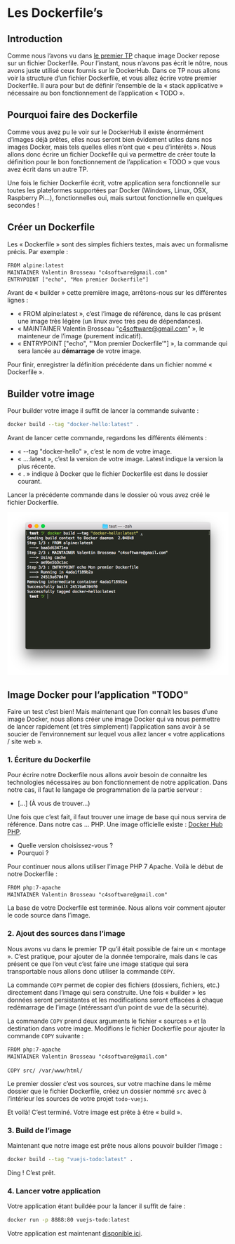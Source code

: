 # Les Dockerfile’s

## Introduction

Comme nous l’avons vu dans [le premier TP](introduction.md) chaque image Docker repose sur un fichier Dockerfile. Pour l’instant, nous n’avons pas écrit le nôtre, nous avons juste utilisé ceux fournis sur le DockerHub. Dans ce TP nous allons voir la structure d’un fichier Dockerfile, et vous allez écrire votre premier Dockerfile. Il aura pour but de définir l’ensemble de la « stack applicative » nécessaire au bon fonctionnement de l’application « TODO ».

## Pourquoi faire des Dockerfile

Comme vous avez pu le voir sur le DockerHub il existe énormément d’images déjà prêtes, elles nous seront bien évidement utiles dans nos images Docker, mais tels quelles elles n’ont que « peu d’intérêts ». Nous allons donc écrire un fichier Dockefile qui va permettre de créer toute la définition pour le bon fonctionnement de l’application « TODO » que vous avez écrit dans un autre TP.

Une fois le fichier Dockerfile écrit, votre application sera fonctionnelle sur toutes les plateformes supportées par Docker (Windows, Linux, OSX, Raspberry Pi…), fonctionnelles oui, mais surtout fonctionnelle en quelques secondes !

## Créer un Dockerfile

Les « Dockerfile » sont des simples fichiers textes, mais avec un formalisme précis. Par exemple :

```apacheconf
FROM alpine:latest
MAINTAINER Valentin Brosseau "c4software@gmail.com"
ENTRYPOINT ["echo", "Mon premier Dockerfile"]
```

Avant de « builder » cette première image, arrêtons-nous sur les différentes lignes :

- « FROM alpine:latest », c’est l’image de référence, dans le cas présent une image très légère (un linux avec très peu de dépendances).
- « MAINTAINER Valentin Brosseau "c4software@gmail.com" », le mainteneur de l’image (purement indicatif).
- « ENTRYPOINT ["echo", "'Mon premier Dockerfile'"] », la commande qui sera lancée au **démarrage** de votre image.

Pour finir, enregistrer la définition précédente dans un fichier nommé « Dockerfile ».

## Builder votre image

Pour builder votre image il suffit de lancer la commande suivante :

```bash
docker build --tag "docker-hello:latest" .
```

Avant de lancer cette commande, regardons les différents éléments :

- « --tag "docker-hello" », c’est le nom de votre image.
- « …:latest », c’est la version de votre image. Latest indique la version la plus récente.
- « . » indique à Docker que le fichier Dockerfile est dans le dossier courant.

Lancer la précédente commande dans le dossier où vous avez créé le fichier Dockerfile.

![exemple build](./ressources/build.png)

## Image Docker pour l’application "TODO"

Faire un test c’est bien! Mais maintenant que l’on connait les bases d’une image Docker, nous allons créer une image Docker qui va nous permettre de lancer rapidement (et très simplement) l’application sans avoir à se soucier de l’environnement sur lequel vous allez lancer « votre applications / site web ».

### 1. Écriture du Dockerfile

Pour écrire notre Dockerfile nous allons avoir besoin de connaitre les technologies nécessaires au bon fonctionnement de notre application. Dans notre cas, il faut le langage de programmation de la partie serveur :

- […] (À vous de trouver…)

Une fois que c’est fait, il faut trouver une image de base qui nous servira de référence. Dans notre cas … PHP. Une image officielle existe : [Docker Hub PHP](https://hub.docker.com/_/php/).

- Quelle version choisissez-vous ?
- Pourquoi ?

Pour continuer nous allons utiliser l’image PHP 7 Apache. Voilà le début de notre Dockerfile :

```apacheconf
FROM php:7-apache
MAINTAINER Valentin Brosseau "c4software@gmail.com"
```

La base de votre Dockerfile est terminée. Nous allons voir comment ajouter le code source dans l’image.

### 2. Ajout des sources dans l’image

Nous avons vu dans le premier TP qu’il était possible de faire un « montage ». C’est pratique, pour ajouter de la donnée temporaire, mais dans le cas présent ce que l’on veut c’est faire une image statique qui sera transportable nous allons donc utiliser la commande ```COPY```.

La commande ```COPY``` permet de copier des fichiers (dossiers, fichiers, etc.) directement dans l’image qui sera construite. Une fois « builder » les données seront persistantes et les modifications seront effacées à chaque redémarrage de l’image (intéressant d’un point de vue de la sécurité).

La commande ```COPY``` prend deux arguments le fichier « sources » et la destination dans votre image. Modifions le fichier Dockerfile pour ajouter la commande ```COPY``` suivante :

```apacheconf
FROM php:7-apache
MAINTAINER Valentin Brosseau "c4software@gmail.com"

COPY src/ /var/www/html/
```

Le premier dossier c’est vos sources, sur votre machine dans le même dossier que le fichier Dockerfile, créez un dossier nommé ```src``` avec à l’intérieur les sources de votre projet ```todo-vuejs```.

Et voilà! C’est terminé. Votre image est prête à être « build ».

### 3. Build de l’image

Maintenant que notre image est prête nous allons pouvoir builder l’image :

```bash
docker build --tag "vuejs-todo:latest" .
```

Ding ! C’est prêt.

### 4. Lancer votre application

Votre application étant buildée pour la lancer il suffit de faire :

```bash
docker run -p 8888:80 vuejs-todo:latest
```

Votre application est maintenant [disponible ici](http://localhost:8080).